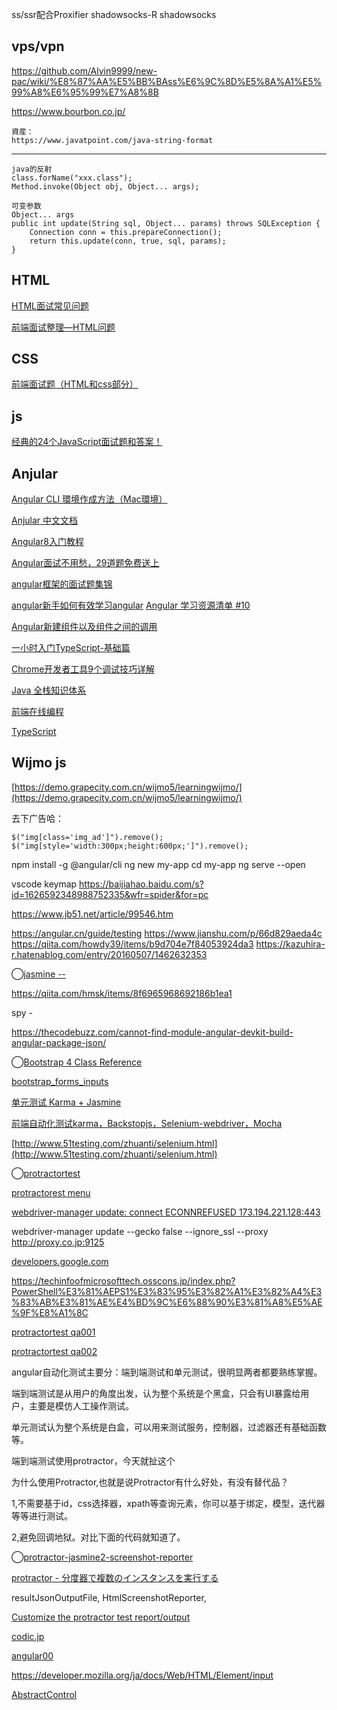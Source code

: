 

ss/ssr配合Proxifier
shadowsocks-R
shadowsocks
## vps/vpn 
https://github.com/Alvin9999/new-pac/wiki/%E8%87%AA%E5%BB%BAss%E6%9C%8D%E5%8A%A1%E5%99%A8%E6%95%99%E7%A8%8B

https://www.bourbon.co.jp/

```
資産：　
https://www.javatpoint.com/java-string-format
```
--------
```
java的反射
class.forName("xxx.class");
Method.invoke(Object obj, Object... args);
```
```
可变参数
Object... args
public int update(String sql, Object... params) throws SQLException {
    Connection conn = this.prepareConnection();
    return this.update(conn, true, sql, params);
}
```


## HTML
[HTML面试常见问题](https://www.cnblogs.com/JianXin1994/p/11594846.html)

[前端面试整理—HTML问题](https://www.jianshu.com/p/2745b6df3b98)

## CSS
[前端面试题（HTML和css部分）](https://www.cnblogs.com/cui-ting/p/11078833.html)


## js
[经典的24个JavaScript面试题和答案！](https://www.jianshu.com/p/d4d2eb4be216)

## Anjular
[Angular CLI 環境作成方法（Mac環境）](https://qiita.com/koronpo/items/cc7d3a1aabb7900e1e8e)

[Anjular 中文文档](https://angular.cn/guide/setup-local)

[Angular8入门教程](https://www.jianshu.com/p/84b38b3e5b56)

[Angular面试不用愁，29道题免费送上](https://zhuanlan.zhihu.com/p/80791364)

[angular框架的面试题集锦](https://www.cnblogs.com/wcx-20151115-hzz/p/10525772.html)

[angular新手如何有效学习angular](https://www.zhihu.com/question/34083190)
[Angular 学习资源清单 #10](https://github.com/wendellhu95/blog/issues/10)

[Angular新建组件以及组件之间的调用](https://www.cnblogs.com/badaoliumangqizhi/p/12757419.html)

[一小时入门TypeScript-基础篇](https://www.jianshu.com/p/b89a192431b1)

[Chrome开发者工具9个调试技巧详解](http://www.manongjc.com/article/11092.html)

[Java 全栈知识体系](https://www.pdai.tech/)

[前端在线编程](https://stackblitz.com/)

[TypeScript](https://www.tslang.cn/samples/index.html)

## Wijmo js
[https://demo.grapecity.com.cn/wijmo5/learningwijmo/](https://demo.grapecity.com.cn/wijmo5/learningwijmo/)

去下广告哈：
```
$("img[class='img_ad']").remove();
$("img[style='width:300px;height:600px;']").remove();
```

npm install -g @angular/cli
ng new my-app
cd my-app
ng serve --open

vscode keymap
https://baijiahao.baidu.com/s?id=1626592348988752335&wfr=spider&for=pc

https://www.jb51.net/article/99546.htm

https://angular.cn/guide/testing
https://www.jianshu.com/p/66d829aeda4c
https://qiita.com/howdy39/items/b9d704e7f84053924da3
https://kazuhira-r.hatenablog.com/entry/20160507/1462632353

◯[jasmine -- ](https://jasmine.github.io/2.0/introduction.html#section-Spies)

https://qiita.com/hmsk/items/8f6965968692186b1ea1

spy - 

https://thecodebuzz.com/cannot-find-module-angular-devkit-build-angular-package-json/

◯[Bootstrap 4 Class Reference](https://www.w3schools.com/bootstrap4/bootstrap_ref_all_classes.asp)

[bootstrap_forms_inputs](https://www.w3schools.com/bootstrap4/bootstrap_forms_inputs.asp)


[单元测试 Karma + Jasmine](https://blog.csdn.net/qq_20282263/article/details/79054330?utm_medium=distribute.pc_relevant.none-task-blog-BlogCommendFromMachineLearnPai2-4.channel_param&depth_1-utm_source=distribute.pc_relevant.none-task-blog-BlogCommendFromMachineLearnPai2-4.channel_param)

[前端自动化测试karma，Backstopjs，Selenium-webdriver，Mocha](https://blog.csdn.net/weixin_33719619/article/details/88008287)

[http://www.51testing.com/zhuanti/selenium.html](http://www.51testing.com/zhuanti/selenium.html)

◯[protractortest](http://www.protractortest.org/#/)

[protractorest menu](http://www.protractortest.org/#/toc)

[webdriver-manager update: connect ECONNREFUSED 173.194.221.128:443](https://github.com/angular/webdriver-manager/issues/252)

webdriver-manager update --gecko false --ignore_ssl --proxy http://proxy.co.jp:9125

[developers.google.com](https://developers.google.com/web/updates/2020/08/devtools)

https://techinfoofmicrosofttech.osscons.jp/index.php?PowerShell%E3%81%AEPS1%E3%83%95%E3%82%A1%E3%82%A4%E3%83%AB%E3%81%AE%E4%BD%9C%E6%88%90%E3%81%A8%E5%AE%9F%E8%A1%8C

[protractortest qa001](https://github.com/angular/protractor/issues/5434)

[protractortest qa002](https://www.cnblogs.com/geilishu/p/5801175.html)

angular自动化测试主要分：端到端测试和单元测试，很明显两者都要熟练掌握。

端到端测试是从用户的角度出发，认为整个系统是个黑盒，只会有UI暴露给用户，主要是模仿人工操作测试。

单元测试认为整个系统是白盒，可以用来测试服务，控制器，过滤器还有基础函数等。

端到端测试使用protractor，今天就扯这个

 

为什么使用Protractor,也就是说Protractor有什么好处，有没有替代品？

1,不需要基于id，css选择器，xpath等查询元素，你可以基于绑定，模型，迭代器等等进行测试。

2,避免回调地狱。对比下面的代码就知道了。

◯[protractor-jasmine2-screenshot-reporter](https://github.com/mlison/protractor-jasmine2-screenshot-reporter)

[protractor - 分度器で複数のインスタンスを実行する](https://stackoverrun.com/ja/q/11336377)

resultJsonOutputFile,
HtmlScreenshotReporter,

[Customize the protractor test report/output](https://stackoverflow.com/questions/36985284/customize-the-protractor-test-report-output)

[codic.jp](https://codic.jp/engine)

[angular00](https://ng.ant.design/docs/introduce/zh)

https://developer.mozilla.org/ja/docs/Web/HTML/Element/input

[AbstractControl](https://qiita.com/atsukita/items/a1d58781327886257192)

